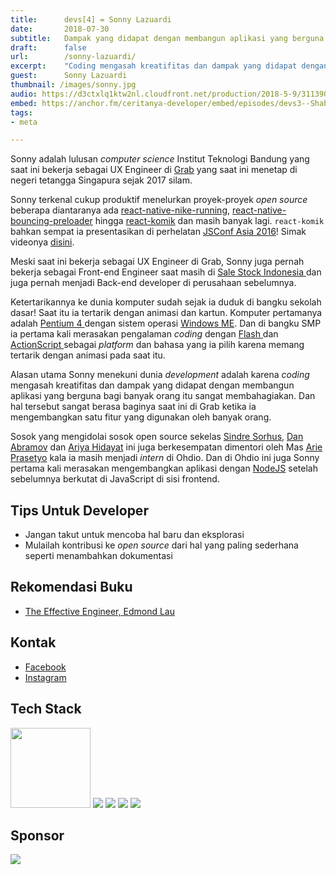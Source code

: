 ```yaml
---
title:      devs[4] = Sonny Lazuardi
date:       2018-07-30
subtitle:   Dampak yang didapat dengan membangun aplikasi yang berguna bagi banyak orang
draft:      false
url:        /sonny-lazuardi/
excerpt:    "Coding mengasah kreatifitas dan dampak yang didapat dengan membangun aplikasi yang berguna bagi banyak orang itu sangat membahagiakan."
guest:      Sonny Lazuardi
thumbnail: /images/sonny.jpg
audio: https://d3ctxlq1ktw2nl.cloudfront.net/production/2018-5-9/3113905-44100-2-dc7cbdb1be6d.mp3
embed: https://anchor.fm/ceritanya-developer/embed/episodes/devs3--Shabrina-Virta-Inmas-e1b7rn
tags:
- meta

---
```


Sonny adalah lulusan _computer science_ Institut Teknologi Bandung yang saat ini bekerja sebagai UX Engineer di [Grab](https://www.grab.com/sg/) yang saat ini menetap di negeri tetangga Singapura sejak 2017 silam.

Sonny terkenal cukup produktif menelurkan proyek-proyek _open source_ beberapa diantaranya ada [react-native-nike-running](https://github.com/sonnylazuardi/react-native-nike-running), [react-native-bouncing-preloader](https://github.com/sonnylazuardi/react-native-bouncing-preloader) hingga [react-komik](https://github.com/sonnylazuardi/react-komik) dan masih banyak lagi. `react-komik` bahkan sempat ia presentasikan di perhelatan [JSConf Asia 2016](https://2016.jsconf.asia/)! Simak videonya [disini](https://www.youtube.com/watch?v=tokHz64qXs8).

Meski saat ini bekerja sebagai UX Engineer di Grab, Sonny juga pernah bekerja sebagai Front-end Engineer saat masih di [ Sale Stock Indonesia ](https://www.salestockindonesia.com/about/tentang-kami) dan juga pernah menjadi Back-end developer di perusahaan sebelumnya.

Ketertarikannya ke dunia komputer sudah sejak ia duduk di bangku sekolah dasar! Saat itu ia tertarik dengan animasi dan kartun. Komputer pertamanya adalah [ Pentium 4 ](https://en.wikipedia.org/wiki/Pentium_4) dengan sistem operasi [Windows ME](https://en.wikipedia.org/wiki/Windows_ME). Dan di bangku SMP ia pertama kali merasakan pengalaman _coding_ dengan [ Flash ](https://en.wikipedia.org/wiki/Adobe_Flash) dan [ ActionScript ](https://en.wikipedia.org/wiki/ActionScript) sebagai _platform_ dan bahasa yang ia pilih karena memang tertarik dengan animasi pada saat itu.

Alasan utama Sonny menekuni dunia _development_ adalah karena _coding_ mengasah kreatifitas dan dampak yang didapat dengan membangun aplikasi yang berguna bagi banyak orang itu sangat membahagiakan. Dan hal tersebut sangat berasa baginya saat ini di Grab ketika ia mengembangkan satu fitur yang digunakan oleh banyak orang.

Sosok yang mengidolai sosok open source sekelas [Sindre Sorhus](https://github.com/sindresorhus), [Dan Abramov](https://github.com/gaearon) dan [Ariya Hidayat](https://github.com/ariya) ini juga berkesempatan dimentori oleh Mas [Arie Prasetyo](https://www.linkedin.com/in/arisetyo/) kala ia masih menjadi _intern_ di Ohdio. Dan di Ohdio ini juga Sonny pertama kali merasakan mengembangkan aplikasi dengan [NodeJS](https://nodejs.org/en/) setelah sebelumnya berkutat di JavaScript di sisi frontend.

## Tips Untuk Developer

* Jangan takut untuk mencoba hal baru dan eksplorasi
* Mulailah kontribusi ke _open source_ dari hal yang paling sederhana seperti menambahkan dokumentasi

## Rekomendasi Buku

* [The Effective Engineer, Edmond Lau](https://www.effectiveengineer.com/book)

## Kontak

* [ Facebook ](https://www.facebook.com/sonny.lazuardi)
* [ Instagram ](https://instagram.com/sonnylazuardi)

## Tech Stack

<img style="width: 128px" src="https://upload.wikimedia.org/wikipedia/commons/thumb/9/99/Unofficial_JavaScript_logo_2.svg/1200px-Unofficial_JavaScript_logo_2.svg.png" />

<img style="max-width: 128px" src="http://www.jsweet.org/wp-content/uploads/2016/04/react-logo-300x289.png" />

<img style="max-width: 228px" src="https://www.tablexi.com/wp-content/uploads/2017/12/ReactNative.png" />

<img style="max-width: 228px" src="https://graphql.org/img/og_image.png" />

<img style="max-width: 238px" src="https://2.bp.blogspot.com/-cGy5Bf5Hufg/WZxAzhnYOHI/AAAAAAAAGGQ/MOqbywRl9AYqkd-8WImmBJR5RPsS5aQzQCLcBGAs/s1600/visual-studio-code-for-lubuntu.jpg" />


## Sponsor

<a style="background-image: none !important;" href="https://hacktiv8.com" target="_blank"><img src="https://hacktiv8.com/img/logo-hacktiv8_bordered--md5--f7ee5fc69819b5ef3849344c119f5e18.png" /></a>
